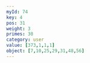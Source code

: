 ```yaml
---
myId: 74
key: 4
pos: 31
weight: 3
primes: 30
category: user
value: [373,1,1,1]
object: [7,10,25,29,31,48,56]
---
```

